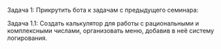 Задача 1: Прикрутить бота к задачам с предыдущего семинара:

Задача 1.1: Создать калькулятор для работы с рациональными и комплексными числами, организовать меню, добавив в неё систему логирования.
